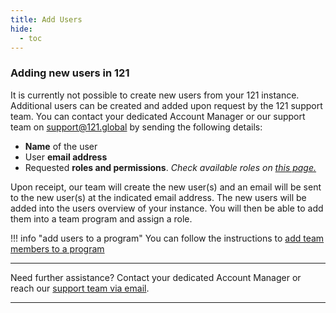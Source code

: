 ```yaml
---
title: Add Users
hide:
  - toc
---
```

### Adding new users in 121

It is currently not possible to create new users from your 121 instance. Additional users can be created and added upon request by the 121 support team. You can contact your dedicated Account Manager or our support team on <support@121.global> by sending the following details:

- **Name** of the user
- User **email address**
- Requested **roles and permissions**. *Check available roles on [this page.](../users/description-roles.md)*

Upon receipt, our team will create the new user(s) and an email will be sent to the new user(s) at the indicated email address. The new users will be added into the users overview of your instance. You will then be able to add them into a team program and assign a role.


!!! info "add users to a program"
    You can follow the instructions to [add team members to a program](../team/add-team-members.md)

___
Need further assistance? Contact your dedicated Account Manager or reach our [support team via email](mailto:support@121.global).
___
